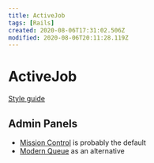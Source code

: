 ```yaml
---
title: ActiveJob
tags: [Rails]
created: 2020-08-06T17:31:02.506Z
modified: 2020-08-06T20:11:28.119Z
---
```


# ActiveJob

[Style guide](https://github.com/toptal/active-job-style-guide)

## Admin Panels

- [Mission Control](https://github.com/rails/mission_control-jobs) is probably the default
- [Modern Queue](https://github.com/clayton/modern_queue_dashboard) as an alternative